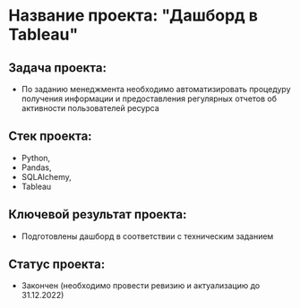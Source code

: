 # **Название проекта:** "Дашборд в Tableau" 

##  **Задача проекта:**
- По заданию менеджмента необходимо автоматизировать процедуру получения информации и предоставления регулярных отчетов об активности пользователей ресурса

##  **Стек проекта:**
- Python, 
- Pandas, 
- SQLAlchemy, 
- Tableau

## **Ключевой результат проекта:**
- Подготовлены дашборд в соответствии с техническим заданием

## **Статус проекта:**
- Закончен (необходимо провести ревизию и актуализацию до 31.12.2022)
